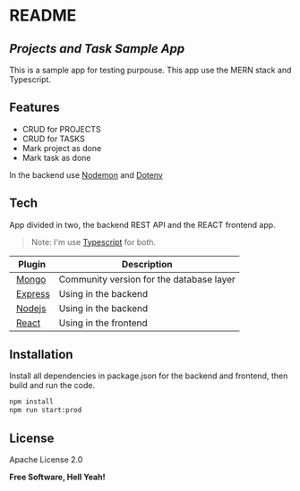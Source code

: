 # README
## _Projects and Task Sample App_

This is a sample app for testing purpouse.
This app use the MERN stack and Typescript.

## Features

- CRUD for PROJECTS
- CRUD for TASKS
- Mark project as done
- Mark task as done

In the backend use [Nodemon] and [Dotenv]

## Tech
App divided in two, the backend REST API and the REACT frontend app.
> Note: I'm use [Typescript] for both.

| Plugin | Description |
| ------ | ------ |
| [Mongo] | Community version for the database layer |
| [Express] | Using in the backend |
| [Nodejs] | Using in the backend |
| [React] | Using in the frontend |

## Installation

Install all dependencies in package.json for the backend and frontend, then build and run the code.
```sh
npm install 
npm run start:prod
```
## License

Apache License 2.0

**Free Software, Hell Yeah!**

[Typescript]: https://www.typescriptlang.org/
[React]: https://reactjs.org/
[Mongo]: https://www.mongodb.com/
[Express]: https://expressjs.com/
[Nodejs]: https://nodejs.org/
[Nodemon]: https://nodemon.io/
[Dotenv]: https://github.com/motdotla/dotenv#readme